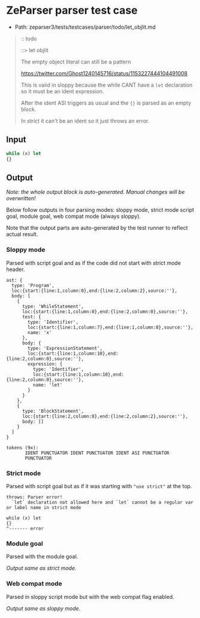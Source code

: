 # ZeParser parser test case

- Path: zeparser3/tests/testcases/parser/todo/let_objlit.md

> :: todo
>
> ::> let objlit
>
> The empty object literal can still be a pattern
>
> https://twitter.com/Ghost1240145716/status/1153227444104491008
>
> This is valid in sloppy because the while CANT have a `let` declaration so it must be an ident expression.
>
> After the ident ASI triggers as usual and the `{}` is parsed as an empty block.
>
> In strict it can't be an ident so it just throws an error.

## Input

`````js
while (x) let
{}
`````

## Output

_Note: the whole output block is auto-generated. Manual changes will be overwritten!_

Below follow outputs in four parsing modes: sloppy mode, strict mode script goal, module goal, web compat mode (always sloppy).

Note that the output parts are auto-generated by the test runner to reflect actual result.

### Sloppy mode

Parsed with script goal and as if the code did not start with strict mode header.

`````
ast: {
  type: 'Program',
  loc:{start:{line:1,column:0},end:{line:2,column:2},source:''},
  body: [
    {
      type: 'WhileStatement',
      loc:{start:{line:1,column:0},end:{line:2,column:0},source:''},
      test: {
        type: 'Identifier',
        loc:{start:{line:1,column:7},end:{line:1,column:8},source:''},
        name: 'x'
      },
      body: {
        type: 'ExpressionStatement',
        loc:{start:{line:1,column:10},end:{line:2,column:0},source:''},
        expression: {
          type: 'Identifier',
          loc:{start:{line:1,column:10},end:{line:2,column:0},source:''},
          name: 'let'
        }
      }
    },
    {
      type: 'BlockStatement',
      loc:{start:{line:2,column:0},end:{line:2,column:2},source:''},
      body: []
    }
  ]
}

tokens (9x):
       IDENT PUNCTUATOR IDENT PUNCTUATOR IDENT ASI PUNCTUATOR
       PUNCTUATOR
`````

### Strict mode

Parsed with script goal but as if it was starting with `"use strict"` at the top.

`````
throws: Parser error!
  `let` declaration not allowed here and `let` cannot be a regular var or label name in strict mode

while (x) let
{}
^------- error
`````


### Module goal

Parsed with the module goal.

_Output same as strict mode._

### Web compat mode

Parsed in sloppy script mode but with the web compat flag enabled.

_Output same as sloppy mode._

